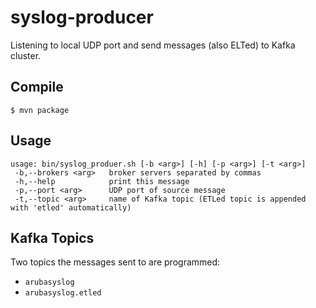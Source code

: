 # syslog-producer

Listening to local UDP port and send messages (also ELTed) to Kafka cluster.

## Compile

    $ mvn package

## Usage

    usage: bin/syslog_produer.sh [-b <arg>] [-h] [-p <arg>] [-t <arg>]
     -b,--brokers <arg>   broker servers separated by commas
     -h,--help            print this message
     -p,--port <arg>      UDP port of source message
     -t,--topic <arg>     name of Kafka topic (ETLed topic is appended with 'etled' automatically)

## Kafka Topics

Two topics the messages sent to are programmed:

* `arubasyslog`
* `arubasyslog.etled`